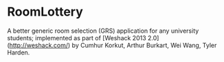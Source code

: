 RoomLottery
===========

A better generic room selection (GRS) application for any university students; implemented as part of [Weshack 2013 2.0] (http://weshack.com/) by Cumhur Korkut, Arthur Burkart, Wei Wang, Tyler Harden.
